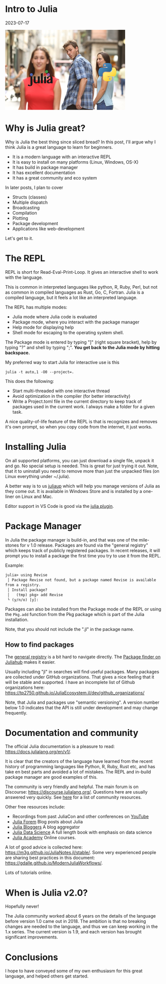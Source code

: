 # Intro to Julia

2023-07-17

![Leaving Python](leaving_python.jpeg)

# Why is Julia great?

Why is Julia the best thing since sliced bread?
In this post, I'll argue why I think Julia is a great language to learn for beginners.

* It is a modern language with an interactive REPL
* It is easy to install on many platforms (Linux, Windows, OS-X)
* It has build in package manager
* It has excellent documentation
* It has a great community and eco system

In later posts, I plan to cover

* Structs (classes)
* Multiple dispatch
* Broadcasting
* Compilation
* Plotting
* Package development
* Applications like web-development

Let's get to it.

# The REPL

REPL is short for Read-Eval-Print-Loop.
It gives an interactive shell to work with the language.

This is common in interpreted languages like python, R, Ruby, Perl, but not as common in compiled languages as Rust, Go, C, Fortran.
Julia is a compiled language, but it feels a lot like an interpreted language.

The REPL has multiple modes:

* Julia mode where Julia code is evaluated
* Package mode, where you interact with the package manager
* Help mode for displaying help
* Shell mode for escaping to the operating system shell.

The Package mode is entered by typing "]" (right square bracket), help by typing "?" and shell by typing ";".
**You get back to the Julia mode by hitting backspace.**

My preferred way to start Julia for interactive use is this

```
julia -t auto,1 -O0 --project=.
```

This does the following:

* Start multi-threaded with one interactive thread
* Avoid optimization in the compiler (for better interactivity)
* Write a Project.toml file in the current directory to keep track of packages used in the current work. I always make a folder for a given task.

A nice quality-of-life feature of the REPL is that is recognizes and removes it's own prompt, so when you copy code from the internet, it just works.

# Installing Julia

On all supported platforms, you can just download a single file, unpack it and go.
No special setup is needed. This is great for just trying it out.
Note, that it to uninstall you need to remove more than just the unpacked files (on Linux everything under ~/.julia).

A better way is to us [juliaup](https://github.com/JuliaLang/juliaup) which will help you manage versions of Julia as they come out.
It is available in Windows Store and is installed by a one-liner on Linux and Mac.

Editor support in VS Code is good via the [julia plugin](https://www.julia-vscode.org/).

# Package Manager

In Julia the package manager is build-in, and that was one of the mile-stones for v 1.0 release.
Packages are found via the "general registry" which keeps track of publicly registered packages.
In recent releases, it will prompt you to install a package the first time you try to use it from the REPL.

Example:

```
julia> using Revise
 │ Package Revise not found, but a package named Revise is available from a registry. 
 │ Install package?
 │   (tmp) pkg> add Revise 
 └ (y/n/o) [y]: 

```

Packages can also be installed from the Package mode of the REPL or using the `Pkg.add` function from the Pkg package which is part of the Julia installation.

Note, that you should not include the ".jl" in the package name.

## How to find packages

The [general registry](https://github.com/JuliaRegistries/General) is a bit hard to navigate directly.
The [Package finder on Juliahub](https://juliahub.com/ui/Packages) makes it easier.

Usually including "jl" in searches will find useful packages.
Many packages are collected under GitHub organizations. 
That gives a nice feeling that it will be stable and supported.
I have an incomplete list of Github organizations here: <https://tp2750.github.io/JuliaEcosystem.jl/dev/github_organizations/>

Note, that Julia and packages use "semantic versioning". 
A version number below 1.0 indicates that the API is still under development and may change frequently.


# Documentation and community

The official Julia documentation is a pleasure to read: <https://docs.julialang.org/en/v1/>.

It is clear that the creators of the language have learned from the recent history of programming languages like Python, R, Ruby, Rust etc, and has take en best parts and avoided a lot of mistakes.
The REPL and in-build package manager are good examples of this.

The community is very friendly and helpful. 
The main forum is on Discourse: <https://discourse.julialang.org/>.
Questions here are usually answered very quickly.
See [here](https://julialang.org/community/) for a list of community resources.

Other free resources include:

* Recordings from past JuliaCon and other conferences on [YouTube](https://www.youtube.com/channel/UC9IuUwwE2xdjQUT_LMLONoA)
* [Julia Forem](https://forem.julialang.org/) Blog posts about Julia
* [Julia Bloggers](https://www.juliabloggers.com/) A blog aggregator
* [Julia Data Science](https://juliadatascience.io/) A full length book with emphasis on data science
* [Julia Academy](https://www.juliabloggers.com/) Online courses.

A lot of good advice is collected here: https://m3g.github.io/JuliaNotes.jl/stable/.
Some very experienced people are sharing best practices in this document: https://gdalle.github.io/ModernJuliaWorkflows/.

Lots of tutorials online.

# When is Julia v2.0?

Hopefully never!

The Julia community worked about 6 years on the details of the language before version 1.0 came out in 2018. 
The ambition is that no breaking changes are needed to the language, and thus we can keep working in the 1.x series.
The current version is 1.9, and each version has brought significant improvements.

# Conclusions

I hope to have conveyed some of my own enthusiasm for this great language, and helped others get started.
